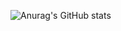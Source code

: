 ![Anurag's GitHub stats](https://github-readme-stats.vercel.app/api?username=zeroicey&show_icons=true)
